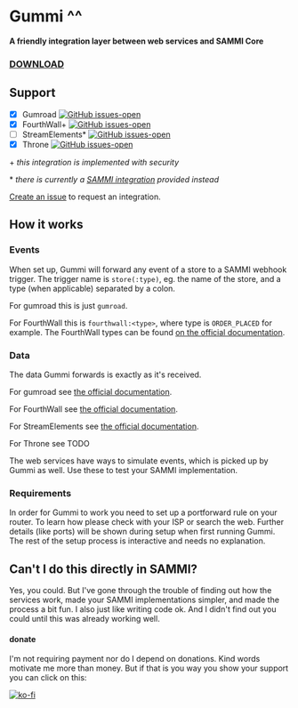 # Gummi ^^
**A friendly integration layer between web services and SAMMI Core**

### [DOWNLOAD](https://github.com/Fl0GUI/gummi/releases/latest)

## Support

* [x] Gumroad [![GitHub issues-open](https://badgen.net/github/label-issues/Fl0GUI/gummi/gumroad/open)](https://github.com/Fl0GUI/gummi/issues?q=is%3Aopen%20label%3Agumroad) 
* [x] FourthWall+ [![GitHub issues-open](https://badgen.net/github/label-issues/Fl0GUI/gummi/fourthwall/open)](https://github.com/Fl0GUI/gummi/issues?q=is%3Aopen%20label%3Afourthwall) 
* [ ] StreamElements* [![GitHub issues-open](https://badgen.net/github/label-issues/Fl0GUI/gummi/streamelements/open)](https://github.com/Fl0GUI/gummi/issues?q=is%3Aopen%20label%3Astreamelements) 
* [x] Throne [![GitHub issues-open](https://badgen.net/github/label-issues/Fl0GUI/gummi/throne/open)](https://github.com/Fl0GUI/gummi/issues?q=is%3Aopen%20label%3Athrone)

\+ *this integration is implemented with security*

\* *there is currently a [SAMMI integration](https://github.com/Fl0GUI/gummi/blob/master/streamelements/streamelements.sef) provided instead*

[Create an issue](https://github.com/Fl0GUI/gummi/issues/new?assignees=&labels=integration%2C+request&projects=&template=feature_request.md&title=Integration+request%3A+) to request an integration.

## How it works

### Events

When set up, Gummi will forward any event of a store to a SAMMI webhook trigger.
The trigger name is `store(:type)`, eg. the name of the store, and a type (when applicable) separated by a colon.

For gumroad this is just `gumroad`.

For FourthWall this is `fourthwall:<type>`, where type is `ORDER_PLACED` for example.
The FourthWall types can be found [on the official documentation](https://docs.fourthwall.dev/webhook-event-types/).

### Data

The data Gummi forwards is exactly as it's received.

For gumroad see [the official documentation](https://app.gumroad.com/ping).

For FourthWall see [the official documentation](https://docs.fourthwall.dev/webhook-event-types/).

For StreamElements see [the official documentation](https://dev.streamelements.com/docs/api-docs/5a84cc101a9c5-connecting-via-websocket-using-o-auth2#json-schema).

For Throne see TODO

The web services have ways to simulate events, which is picked up by Gummi as well.
Use these to test your SAMMI implementation.

### Requirements

In order for Gummi to work you need to set up a portforward rule on your router.
To learn how please check with your ISP or search the web.
Further details (like ports) will be shown during setup when first running Gummi.
The rest of the setup process is interactive and needs no explanation.

## Can't I do this directly in SAMMI?
Yes, you could.
But I've gone through the trouble of finding out how the services work, made your SAMMI implementations simpler, and made the process a bit fun.
I also just like writing code ok.
And I didn't find out you could until this was already working well.

#### donate

I'm not requiring payment nor do I depend on donations.
Kind words motivate me more than money.
But if that is you way you show your support you can click on this:

[![ko-fi](https://ko-fi.com/img/githubbutton_sm.svg)](https://ko-fi.com/N4N2XG5FJ)
